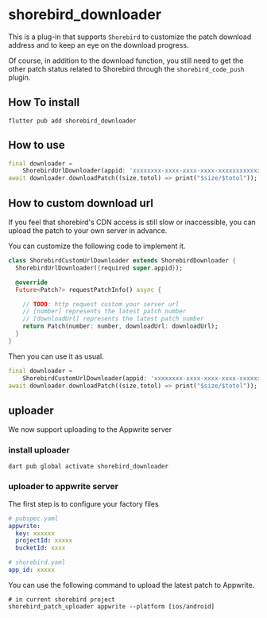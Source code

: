 # shorebird_downloader

This is a plug-in that supports `Shorebird` to customize the patch download address and to keep an eye on the download progress.

Of course, in addition to the download function, you still need to get the other patch status related to Shorebird through the `shorebird_code_push` plugin.

## How To install

```shell
flutter pub add shorebird_downloader
```

## How to use

```dart
final downloader =
    ShorebirdUrlDownloader(appid: 'xxxxxxxx-xxxx-xxxx-xxxx-xxxxxxxxxxxx');
await downloader.downloadPatch((size,totol) => print("$size/$totol"));
```

## How to custom download url

If you feel that shorebird's CDN access is still slow or inaccessible, you can upload the patch to your own server in advance.


You can customize the following code to implement it.

```dart
class ShorebirdCustomUrlDownloader extends ShorebirdDownloader {
  ShorebirdUrlDownloader({required super.appid});

  @override
  Future<Patch?> requestPatchInfo() async {

    // TODO: http request custom your server url
    // [number] represents the latest patch number
    // [downloadUrl] represents the latest patch number
    return Patch(number: number, downloadUrl: downloadUrl);
  }
}
```

Then you can use it as usual.

```dart
final downloader =
    ShorebirdCustomUrlDownloader(appid: 'xxxxxxxx-xxxx-xxxx-xxxx-xxxxxxxxxxxx');
await downloader.downloadPatch((size,totol) => print("$size/$totol"));
```

## uploader

We now support uploading to the Appwrite server

### install uploader

```
dart pub global activate shorebird_downloader
```

### uploader to appwrite server

The first step is to configure your factory files

```yaml
# pubspec.yaml
appwrite:
  key: xxxxxx
  projectId: xxxxx
  bucketId: xxxx
```

```yaml
# shorebird.yaml
app_id: xxxxx
```

You can use the following command to upload the latest patch to Appwrite.

```shell
# in current shorebird project
shorebird_patch_uploader appwrite --platform [ios/android] 
```